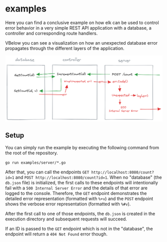 # examples

Here you can find a conclusive example on how elk can be used to control error behavior in a very
simple REST API application with a database, a controller and corresponding route handlers.

VBelow you can see a visualization on how an unexpected database error propagates through the different layers of the application.

![](../.github/media/example-flow.png)

## Setup

You can simply run the example by executing the following command from the root of the repository.
```
go run examples/server/*.go
```

After that, you can call the endpoints `GET http://localhost:8080/count?id=1` and 
`POST http://localhost:8080/count?id=1`. When no "database" (the `db.json` file) is initialized, the
first calls to these endpoints will intentionally fail with a `500 Internal Server Error` and the details
of that error are logged to the console. Therefore, the `GET` endpoint demonstrates the detailed error
representation (formatted with `%+v`) and the `POST` endpoint shows the verbose error representation
(formatted with `%#v`).

After the first call to one of those endpoints, the `db.json` is created in the execution directory
and subsequent requests will succeed.

If an ID is passed to the `GET` endpoint which is not in the "database", the endpoint will return a
`404 Not Found` error though.